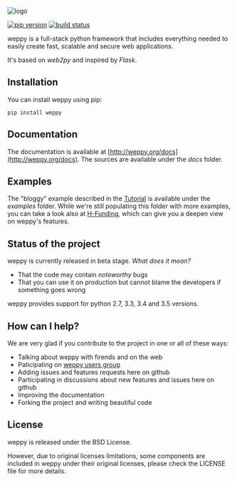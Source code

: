 ![logo](http://weppy.org/static/logo-big.png)

[![pip version](https://img.shields.io/pypi/v/weppy.svg?style=flat)](https://pypi.python.org/pypi/weppy) 
[![build status](https://img.shields.io/travis/gi0baro/weppy.svg?style=flat)](https://travis-ci.org/gi0baro/weppy)

weppy is a full-stack python framework that includes everything needed to easily create fast, scalable and secure web applications.

It's based on *web2py* and inspired by *Flask*.

## Installation

You can install weppy using pip:

    pip install weppy

## Documentation

The documentation is available at [http://weppy.org/docs](http://weppy.org/docs). The sources are available under the *docs* folder.

## Examples

The "bloggy" example described in the [Tutorial](http://weppy.org/docs/latest/tutorial) is available under the *examples* folder. While we're still populating this folder with more examples, you can take a look also at [H-Funding](https://github.com/gi0baro/h-funding), which can give you a deepen view on weppy's features.

## Status of the project

weppy is currently released in beta stage.
*What does it mean?*

* That the code may contain *noteworthy* bugs
* That you can use it on production but cannot blame the developers if something goes wrong

weppy provides support for python 2.7, 3.3, 3.4 and 3.5 versions.

## How can I help?

We are very glad if you contribute to the project in one or all of these ways:

* Talking about weppy with firends and on the web
* Paticipating on [weppy users group](https://groups.google.com/forum/#!forum/weppy-talk)
* Adding issues and features requests here on github
* Participating in discussions about new features and issues here on github
* Improving the documentation
* Forking the project and writing beautiful code

## License

weppy is released under the BSD License.

However, due to original licenses limitations, some components are included in weppy under their original licenses, please check the LICENSE file for more details.
